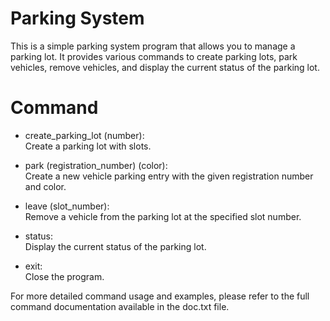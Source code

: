 # Parking System

This is a simple parking system program that allows you to manage a parking lot. It provides various commands to create parking lots, park vehicles, remove vehicles, and display the current status of the parking lot.

# Command
- create_parking_lot (number): <br>
Create a parking lot with <n> slots.

- park (registration_number) (color): <br>
Create a new vehicle parking entry with the given registration number and color.

- leave (slot_number): <br>
Remove a vehicle from the parking lot at the specified slot number.

- status: <br> Display the current status of the parking lot.
- exit: <br> Close the program.

For more detailed command usage and examples, please refer to the full command documentation available in the doc.txt file.